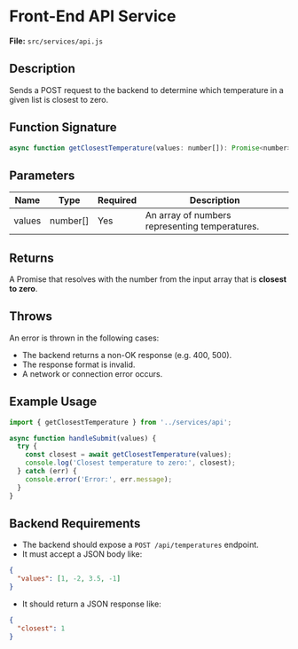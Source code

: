 # Front-End API Service

**File:** `src/services/api.js`

## Description

Sends a POST request to the backend to determine which temperature in a given list is closest to zero.

## Function Signature

```js
async function getClosestTemperature(values: number[]): Promise<number>
```

## Parameters

| Name   | Type     | Required | Description                                    |
| ------ | -------- | -------- | ---------------------------------------------- |
| values | number[] | Yes      | An array of numbers representing temperatures. |

## Returns

A Promise that resolves with the number from the input array that is **closest to zero**.

## Throws

An error is thrown in the following cases:

- The backend returns a non-OK response (e.g. 400, 500).
- The response format is invalid.
- A network or connection error occurs.

## Example Usage

```js
import { getClosestTemperature } from '../services/api';

async function handleSubmit(values) {
  try {
    const closest = await getClosestTemperature(values);
    console.log('Closest temperature to zero:', closest);
  } catch (err) {
    console.error('Error:', err.message);
  }
}
```

## Backend Requirements

- The backend should expose a `POST /api/temperatures` endpoint.
- It must accept a JSON body like:

```json
{
  "values": [1, -2, 3.5, -1]
}
```

- It should return a JSON response like:

```json
{
  "closest": 1
}
```
